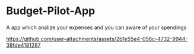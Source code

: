# Budget-Pilot-App
A app which analize your expenses and you can aware of your spendings







https://github.com/user-attachments/assets/2b1e55e4-058c-4732-9944-38fde4181287



